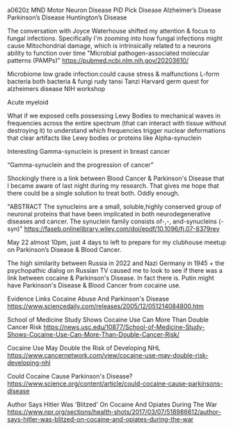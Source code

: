 a0620z
MND Motor Neuron Disease
PiD Pick Disease 
Alzheimer’s Disease
Parkinson’s Disease
Huntington’s Disease

The conversation with Joyce Waterhouse shifted my attention & focus to fungal infections. Specifically I'm zooming into how fungal infections might cause Mitochondrial damage, which is intrinsically related to a neurons ability to function over time
"Microbial pathogen-associated molecular patterns (PAMPs)" https://pubmed.ncbi.nlm.nih.gov/20203610/



Microbiome low grade infection:could cause stress & malfunctions
L-form bacteria
both bacteria & fungi
rudy tansi
Tanzi Harvard
germ quest for alzheimers disease
NIH workshop

Acute myeloid

What if we exposed cells possessing Lewy Bodies to mechanical waves in frequencies across the entire spectrum (that can interact with tissue without destroying it) to understand which frequencies trigger nuclear deformations that clear artifacts like Lewy bodies or proteins like Alpha-synuclein

Interesting Gamma-synuclein is present in breast cancer

“Gamma-synuclein and the progression of cancer”

Shockingly there is a link between Blood Cancer & Parkinson's Disease that I became aware of last night during my research. That gives me hope that there could be a single solution to treat both. Oddly enough.

"ABSTRACT The synucleins are a small, soluble,highly conserved group of neuronal proteins that have been implicated in both neurodegenerative diseases and cancer. The synuclein family consists of-,-, and-synucleins (-syn)" https://faseb.onlinelibrary.wiley.com/doi/epdf/10.1096/fj.07-8379rev

May 22 almost 10pm, just 4 days to left to prepare for my clubhouse meetup on Parkinson’s Disease & Blood Cancer. 

The high similarity between Russia in 2022 and Nazi Germany in 1945 + the psychopathic dialog on Russian TV caused me to look to see if there was a link between cocaine & Parkinson's Disease. In fact there is. Putin might have Parkinson's Disease & Blood Cancer from cocaine use.

Evidence Links Cocaine Abuse And Parkinson's Disease
https://www.sciencedaily.com/releases/2005/12/051214084800.htm

School of Medicine Study Shows Cocaine Use Can More Than Double Cancer Risk
https://news.usc.edu/10877/School-of-Medicine-Study-Shows-Cocaine-Use-Can-More-Than-Double-Cancer-Risk/

Cocaine Use May Double the Risk of Developing NHL
https://www.cancernetwork.com/view/cocaine-use-may-double-risk-developing-nhl

Could Cocaine Cause Parkinson's Disease?
https://www.science.org/content/article/could-cocaine-cause-parkinsons-disease

Author Says Hitler Was 'Blitzed' On Cocaine And Opiates During The War
https://www.npr.org/sections/health-shots/2017/03/07/518986612/author-says-hitler-was-blitzed-on-cocaine-and-opiates-during-the-war
